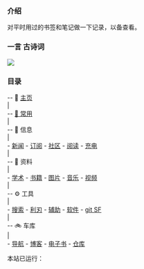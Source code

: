 ### 介绍

对平时用过的书签和笔记做一下记录，以备查看。

<!-- (考虑到`学习`模块属于文档类，故迁移到`notion`中.) -->

<!-- 现在主要使用 Notion，故这里只做基本维护。（2021.3.30） -->

### 一言 古诗词

<div align=left><img src="https://v1.jinrishici.com/all.svg?font-size=20&spacing=4"/></div>

<!-- ![今日诗词](https://v2.jinrishici.com/one.svg) -->

<!-- <img alt="今日诗词" src="https://v2.jinrishici.com/one.svg?font-size=24&spacing=4" style="max-width:100%; display: block; margin: 0 auto;"> -->

### 目录
-- 📑 [主页](/)  
|  
-- [🚩 常用](/site.md)  
|  
-- 📃 信息  
|  
    - [新闻](/信息/news.md)
    - [订阅](/信息/订阅.md)
    - [社区](信息/community.md)
    - [阅读](信息/阅读.md)
    - [充电](信息/充电.md)  
|  
-- 📁 资料  
|  
    - [学术](/zy/xs.md)
    - [书籍](/zy/books.md)
    - [图片](/zy/图片.md)
    - [音乐](/zy/音乐.md)
    - [视频](/zy/视频.md)  
|  
-- ⚙️ 工具  
|  
    - [搜索](/tools/s&d.md)
    - [利刃](tools/利刃.md)
    - [辅助](tools/辅助.md)
    - [软件](/zy/软件.md)
    - [git SF](/tools/a2.md)  
|  
-- 🚲️ 车库  
|  
    - [导航](/车库/导航.md)
    - [博客](/肩膀/博客.md)
    - [电子书](/车库/电子书.md)
    - [仓库](/车库/仓库.md)
<!-- |  
-- 🌱 基础工程  
|  
    - [路灯](/路灯/README.md)
    - [deepin](/deepin/README.md)   -->


<span id="momk">本站已运行：<span id="span_dt_dt"></span>
